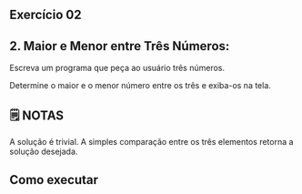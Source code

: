 ## Exercício 02

 ## 2. Maior e Menor entre Três Números:

Escreva um programa que peça ao usuário três números.

Determine o maior e o menor número entre os três e exiba-os na tela.

## :spiral_notepad: NOTAS

A solução é trivial. A simples comparação entre os três elementos retorna a solução desejada.

## Como executar